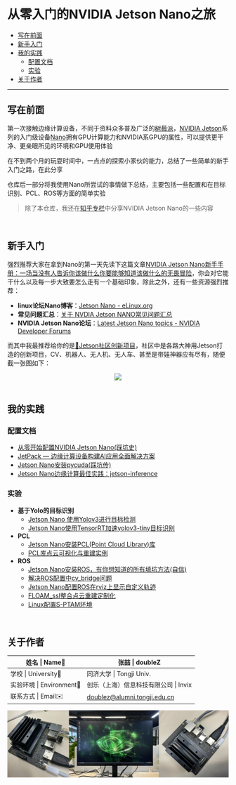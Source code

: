 # 从零入门的NVIDIA Jetson Nano之旅

* [写在前面](#写在前面)
* [新手入门](#新手入门)
* [我的实践](#我的实践)
   * [配置文档](#配置文档)
   * [实验](#实验)
* [关于作者](#关于作者)

------

## 写在前面

第一次接触边缘计算设备，不同于资料众多普及广泛的[树莓派](https://www.raspberrypi.org)，[NVIDIA Jetson](https://www.nvidia.cn/autonomous-machines/embedded-systems/)系列的入门级设备[Nano](https://www.nvidia.cn/autonomous-machines/embedded-systems/jetson-nano/)拥有GPU计算能力和NVIDIA系GPU的属性，可以提供更干净、更亲眼所见的环境和GPU使用体验

在不到两个月的玩耍时间中，一点点的探索小家伙的能力，总结了一些简单的新手入门之路，在此分享

仓库后一部分将我使用Nano所尝试的事情做下总结，主要包括一些配置和在目标识别、PCL、ROS等方面的简单实验

> 除了本仓库，我还在[知乎专栏](https://www.zhihu.com/column/c_1332045298588737536)中分享NVIDIA Jetson Nano的一些内容

<br/>

## 新手入门

强烈推荐大家在拿到Nano的第一天先读下这篇文章[NVIDIA Jetson Nano新手手册：一场当没有人告诉你该做什么你要能够知道该做什么的无畏冒险](https://cloud.tencent.com/developer/article/1425189)，你会对它能干什么以及每一步大致要怎么走有一个基础印象，除此之外，还有一些资源强烈推荐：

-  **linux论坛Nano博客**：[Jetson Nano - eLinux.org](https://www.elinux.org/Jetson_Nano)
-  **常见问题汇总**：[关于 NVDIA Jetson NANO常见问题汇总](https://cloud.tencent.com/developer/article/1514453)
- **NVIDIA Jetson Nano论坛**：[Latest Jetson Nano topics - NVIDIA Developer Forums](https://forums.developer.nvidia.com/c/agx-autonomous-machines/jetson-embedded-systems/jetson-nano/76)

而其中我最推荐给你的是[🌟Jetson社区创新项目](https://developer.nvidia.com/embedded/community/jetson-projects#bee_saving_tree)，社区中是各路大神用Jetson打造的创新项目，CV、机器人、无人机、无人车、甚至是带娃神器应有尽有，随便截一张图如下：

<div align="center"><img src="https://doublez-site-bed.oss-cn-shanghai.aliyuncs.com/img/20210731202032.png" width="50%;" /></div>

<br/>

## 我的实践

### 配置文档

- [从零开始配置NVIDIA Jetson Nano(踩坑史)](https://github.com/doubleZ0108/Play-with-NVIDIA-Jetson-Nano/blob/master/doc/setup.md)
- [JetPack — 边缘计算设备构建AI应用全面解决方案](https://github.com/doubleZ0108/Play-with-NVIDIA-Jetson-Nano/blob/master/doc/jetpack.md)
- [Jetson Nano安装pycuda(踩坑传)](https://github.com/doubleZ0108/Play-with-NVIDIA-Jetson-Nano/blob/master/doc/pycuda.md)
- [Jetson Nano边缘计算最佳实践：jetson-inference](https://github.com/doubleZ0108/Play-with-NVIDIA-Jetson-Nano/blob/master/experiment/jetson-inference.md)

### 实验

- **基于Yolo的目标识别**
  - [Jetson Nano 使用Yolov3进行目标检测](https://github.com/doubleZ0108/Play-with-NVIDIA-Jetson-Nano/blob/master/experiment/yolov3.md)
  - [Jetson Nano使用TensorRT加速yolov3-tiny目标识别](https://github.com/doubleZ0108/Play-with-NVIDIA-Jetson-Nano/blob/master/experiment/trt-yolov3.md)
- **PCL**
  - [Jetson Nano安装PCL(Point Cloud Library)库](https://github.com/doubleZ0108/Play-with-NVIDIA-Jetson-Nano/blob/master/PCL/install.md)
  - [PCL库点云可视化与重建实例](https://github.com/doubleZ0108/Play-with-NVIDIA-Jetson-Nano/blob/master/PCL/README.md)
- **ROS**
  - [Jetson Nano安装ROS，有你想知道的所有填坑方法(自信)](https://github.com/doubleZ0108/Play-with-NVIDIA-Jetson-Nano/blob/master/ROS/install.md)
  - [解决ROS配置中cv_bridge问题](https://github.com/doubleZ0108/Play-with-NVIDIA-Jetson-Nano/blob/master/doc/cv_bridge-solver.md)
  - [Jetson Nano配置ROS在rviz上显示自定义轨迹](https://github.com/doubleZ0108/Play-with-NVIDIA-Jetson-Nano/tree/master/ROS/rviz/showpath)
  - [FLOAM_ssl整合点云重建定制化](https://github.com/doubleZ0108/Play-with-NVIDIA-Jetson-Nano/tree/master/ROS/FLOAM_ssl)
  - [Linux配置S-PTAM环境](https://github.com/doubleZ0108/Play-with-NVIDIA-Jetson-Nano/tree/master/ROS/SPTAM)

<br/>

## 关于作者

| 姓名 \| Name👤            | 张喆 \| doubleZ                                              |
| ------------------------ | ------------------------------------------------------------ |
| 学校 \| University🏫      | 同济大学 \| Tongji Univ.                                     |
| 实验环境 \| Environment💼 | 创乐（上海）信息科技有限公司 \| Invix                        |
| 联系方式 \| Email✉️       | [doublez@alumni.tongji.edu.cn](mailto:doublez@alumni.tongji.edu.cn) |

![image-20210111192053545](README.assets/image-20210111192053545.png)

